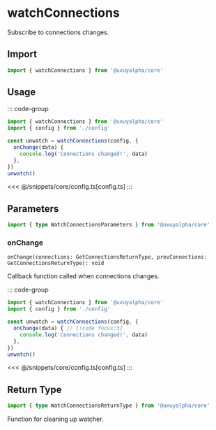 # watchConnections

Subscribe to connections changes.

## Import

```ts
import { watchConnections } from '@uxuyalpha/core'
```

## Usage

::: code-group
```ts [index.ts]
import { watchConnections } from '@uxuyalpha/core'
import { config } from './config'

const unwatch = watchConnections(config, {
  onChange(data) {
    console.log('Connections changed!', data)
  },
})
unwatch()
```
<<< @/snippets/core/config.ts[config.ts]
:::

## Parameters

```ts
import { type WatchConnectionsParameters } from '@uxuyalpha/core'
```

### onChange

`onChange(connections: GetConnectionsReturnType, prevConnections: GetConnectionsReturnType): void`

Callback function called when connections changes.

::: code-group
```ts [index.ts]
import { watchConnections } from '@uxuyalpha/core'
import { config } from './config'

const unwatch = watchConnections(config, {
  onChange(data) { // [!code focus:3]
    console.log('Connections changed!', data)
  },
})
unwatch()
```
<<< @/snippets/core/config.ts[config.ts]
:::

## Return Type

```ts
import { type WatchConnectionsReturnType } from '@uxuyalpha/core'
```

Function for cleaning up watcher.